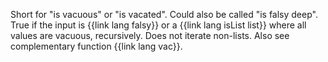 Short for "is vacuous" or "is vacated". Could also be called "is falsy deep". True if the input is {{link lang falsy}} or a {{link lang isList list}} where all values are vacuous, recursively. Does not iterate non-lists. Also see complementary function {{link lang vac}}.
